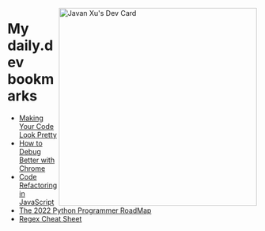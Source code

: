
<a href="https://app.daily.dev/JavanXU"><img align="right" src="https://api.daily.dev/devcards/e45a150971844cd6959a94bb94e861ea.png?r=quw" width="400" alt="Javan Xu's Dev Card"/></a>

# My daily.dev bookmarks
<!-- daily.dev BOOKMARKS:START -->
- [Making Your Code Look Pretty](https://app.daily.dev/posts/NsqnasgdR?utm_source=rss&utm_medium=bookmarks&utm_campaign=6ueXw3FRNQzpNtewCDbI6)
- [How to Debug Better with Chrome](https://app.daily.dev/posts/gBykXRsyY?utm_source=rss&utm_medium=bookmarks&utm_campaign=6ueXw3FRNQzpNtewCDbI6)
- [Code Refactoring in JavaScript](https://app.daily.dev/posts/JFg0eE3VK?utm_source=rss&utm_medium=bookmarks&utm_campaign=6ueXw3FRNQzpNtewCDbI6)
- [The 2022 Python Programmer RoadMap](https://app.daily.dev/posts/TYyCH9lwK?utm_source=rss&utm_medium=bookmarks&utm_campaign=6ueXw3FRNQzpNtewCDbI6)
- [Regex Cheat Sheet](https://app.daily.dev/posts/Y3o9N5laz?utm_source=rss&utm_medium=bookmarks&utm_campaign=6ueXw3FRNQzpNtewCDbI6)
<!-- daily.dev BOOKMARKS:END -->
